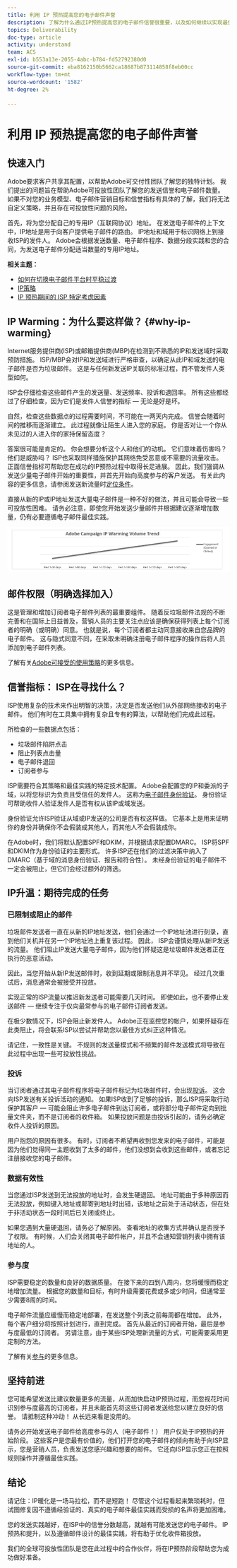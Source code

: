 ```yaml
---
title: 利用 IP 预热提高您的电子邮件声誉
description: 了解为什么通过IP预热提高您的电子邮件信誉很重要，以及如何继续以实现最佳可投放性。
topics: Deliverability
doc-type: article
activity: understand
team: ACS
exl-id: b553a13e-2055-4abc-b784-fd52792380d0
source-git-commit: eba8162150b5662ca18687b873114858f8eb00cc
workflow-type: tm+mt
source-wordcount: '1582'
ht-degree: 2%

---
```


# 利用 IP 预热提高您的电子邮件声誉

<!--Increase your email reputation with IP warming

## IP Warming overview

In the Adobe Deliverability Consulting and Deliverability Operations teams, we have a vested interest in helping new Campaign customers be as successful as possible as they embark on the route of an IP warming process. If you’ve never been a part of such a project, you may have a lot of questions about it. Let’s get down to the details!-->

## 快速入门

Adobe要求客户共享其配置，以帮助Adobe可交付性团队了解您的独特计划。 我们提出的问题旨在帮助Adobe可投放性团队了解您的发送信誉和电子邮件数量。 如果不对您的业务模型、电子邮件营销目标和信誉指标有具体的了解，我们将无法自定义策略，并且存在可投放性问题的风险。

首先，将为您分配自己的专用IP（互联网协议）地址。 在发送电子邮件的上下文中，IP地址是用于向客户提供电子邮件的路由。 IP地址和域用于标识网络上到接收ISP的发件人。 Adobe会根据发送数量、电子邮件程序、数据分段实践和您的合同，为发送电子邮件分配适当数量的专用IP地址。

**相关主题：**
* [如何在切换电子邮件平台时平稳过渡](../../help/transition-process/switching-email-platforms.md)
* [IP策略](../../help/transition-process/infrastructure.md#ip-strategy)
* [IP 预热期间的 ISP 特定考虑因素](../../help/transition-process/isp-specific-considerations-during-ip-warming.md)

## IP Warming：为什么要这样做？ {#why-ip-warming}

Internet服务提供商(ISP)或邮箱提供商(MBP)在检测到不熟悉的IP和发送域时采取预防措施。 ISP/MBP会对IP和发送域进行严格审查，以确定从此IP和域发送的电子邮件是否为垃圾邮件。 这是与任何新发送IP关联的标准过程，而不管发件人类型如何。

ISP会仔细检查这些邮件产生的发送量、发送频率、投诉和退回率。 所有这些都经过了仔细检查，因为它们是发件人信誉的指标 — 无论是好是坏。

自然，检查这些数据点的过程需要时间，不可能在一两天内完成。 信誉会随着时间的推移而逐渐建立。 此过程就像让陌生人进入您的家庭。 你是否对让一个你从未见过的人进入你的家持保留态度？

答案很可能是肯定的。 你会想要分析这个人和他们的动机。 它们意味着伤害吗？ 他们是威胁吗？ ISP也采取同样措施保护其网络免受恶意或不需要的流量攻击。 正面信誉指标可帮助您在成功的IP预热过程中取得长足进展。 因此，我们强调从发送少量电子邮件开始的重要性，并首先开始向高度参与的客户发送。 有关此内容的更多信息，请参阅发送新流量时[定位条件](/help/transition-process/targeting-criteria.md)。

直接从新的IP或IP地址发送大量电子邮件是一种不好的做法，并且可能会导致一些可投放性困难。 请务必注意，即使您开始发送少量邮件并根据建议逐渐增加数量，仍有必要遵循电子邮件最佳实践。

![](../../help/assets/ip-warming-volume-trend.png)

## 邮件权限（明确选择加入）

这是管理和增加订阅者电子邮件列表的最重要组件。 随着反垃圾邮件法规的不断完善和在国际上日益普及，营销人员的主要关注点应该是确保获得列表上每个订阅者的明确（或明确）同意。 也就是说，每个订阅者都主动同意接收来自您品牌的电子邮件。 这与隐式同意不同，在采取未明确注册电子邮件程序的操作后将人员添加到电子邮件列表。

了解有关[Adobe可接受的使用策略](https://www.adobe.com/legal/terms/aup.html)的更多信息。

## 信誉指标： ISP在寻找什么？

ISP使用复杂的技术来作出明智的决策，决定是否发送他们从外部网络接收的电子邮件。 他们有时在工具集中拥有复杂且专有的算法，以帮助他们完成此过程。

所检查的一些数据点包括：

* 垃圾邮件陷阱点击
* 阻止列表点击量
* 电子邮件退回
* 订阅者参与

ISP需要符合其策略和最佳实践的特定技术配置。 Adobe会配置您的IP和委派的子域，以将您标识为负责且受信任的发件人。 这称为[电子邮件身份验证](/help/transition-process/infrastructure.md#authentication)。 身份验证可帮助收件人验证发件人是否有权从该IP或域发送。

身份验证允许ISP验证从域或IP发送的公司是否有权这样做。 它基本上是用来证明你的身份并确保你不会假装成其他人，而其他人不会假装成你。

在Adobe时，我们将默认配置SPF和DKIM，并根据请求配置DMARC。 ISP将SPF和DKIM作为身份验证的主要形式。 许多ISP还在他们的过滤决策中纳入了DMARC（基于域的消息身份验证、报告和符合性）。 未经身份验证的电子邮件不一定会被阻止，但它们会经过额外的筛选。

## IP升温：期待完成的任务

### 已限制或阻止的邮件

垃圾邮件发送者一直在从新的IP地址发送，他们会通过一个IP地址池进行刻录，直到他们关机并在另一个IP地址池上重复该过程。 因此， ISP会谨慎处理从新IP发送的流量。 他们阻止IP发送大量电子邮件，因为他们怀疑这是垃圾邮件发送者正在执行的恶意活动。

因此，当您开始从新IP发送邮件时，收到延期或限制消息并不罕见。 经过几次重试后，消息通常会被接受并投放。

实现正常的ISP流量以推迟新发送者可能需要几天时间。 即使如此，也不要停止发送邮件 — 继续专注于仅向最常参与的电子邮件订阅者发送。

在极少数情况下，ISP会阻止新发件人。 Adobe正在监控您的帐户，如果怀疑存在此类阻止，将会联系ISP以尝试并帮助您以最佳方式纠正这种情况。

请记住，一致性是关键。 不规则的发送量模式和不频繁的邮件发送模式将导致在此过程中出现一些可投放性挑战。

### 投诉

当订阅者通过其电子邮件程序将电子邮件标记为垃圾邮件时，会出现[投诉](/help/metrics/complaints.md)。 这会向ISP发送有关投诉活动的通知。 如果ISP收到了足够的投诉，那么ISP将采取行动保护其客户 — 可能会阻止许多电子邮件到达订阅者，或将部分电子邮件定向到批量文件夹，而不是订阅者的收件箱。 如果投放问题是由投诉引起的，请务必确定收件人投诉的原因。

用户抱怨的原因有很多。 有时，订阅者不希望再收到您发来的电子邮件，可能是因为他们觉得同一主题收到了太多的邮件，他们没想到会收到这些邮件，或者忘记注册接收您的电子邮件。

### 数据有效性

当您通过ISP发送到无法投放的地址时，会发生硬退回。 地址可能由于多种原因而无法投放，例如键入地址或邮寄到地址时出错，该地址之前处于活动状态，但在处于非活动状态一段时间后已关闭或终止。

如果您遇到大量硬退回，请务必了解原因。 查看地址的收集方式并确认是否授予了权限。 有时候，人们会关闭其电子邮件帐户，并且不会通知营销列表中拥有该地址的人。

### 参与度

ISP需要稳定的数量和良好的数据质量。 在接下来的四到八周内，您将缓慢而稳定地增加流量。 根据您的数量和目标，有时升级需要花费或多或少时间，但通常至少需要8周的时间。

电子邮件流量应缓慢而稳定地部署，在发送整个列表之前每周都在增加。 此外，每个客户细分将按照计划进行，直到完成。 首先从最近的订阅者开始，最后是参与度最低的订阅者。 另请注意，由于某些ISP处理新流量的方式，可能需要采用更定制的方法。

了解有关[参与](/help/engagement.md)的更多信息。

## 坚持前进

您可能希望发送比建议数量更多的流量，从而加快启动IP预热过程，而忽视花时间识别参与度最高的订阅者，并且未能首先将这些订阅者发送给您以建立良好的信誉。 请抵制这种冲动！ 从长远来看是没用的。

请务必开始发送电子邮件给高度参与的人（电子邮件！） 用户仅处于IP预热的开始阶段。 这些客户是您最有价值的，他们打开您的电子邮件的倾向有助于向ISP显示，您是营销人员，负责发送您感兴趣和想要的邮件。 它还向ISP显示您正在按照规则操作并遵循最佳实践。

## 结论

请记住：IP暖化是一场马拉松，而不是短跑！  尽管这个过程看起来繁琐耗时，但试图修复因不遵循经验证的、真实的电子邮件最佳实践而受损的名声将更加困难。

您的发送实践越好，在ISP中的信誉分数越高，就越有可能发送您的电子邮件。 IP预热和提升，以及遵循邮件设计的最佳实践，将有助于优化收件箱投放。

我们的全球可投放性团队是您在此过程中的合作伙伴，将在IP预热阶段帮助您为成功做好准备。
